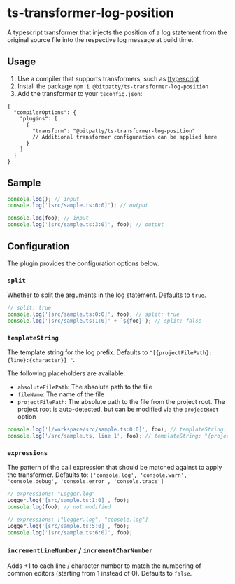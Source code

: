 # ts-transformer-log-position

A typescript transformer that injects the position of a log statement from the original source file into the respective log message at build time.

## Usage

1. Use a compiler that supports transformers, such as [ttypescript](https://github.com/cevek/ttypescript)
2. Install the package `npm i @bitpatty/ts-transformer-log-position`
3. Add the transformer to your `tsconfig.json`:

```
{
  "compilerOptions": {
    "plugins": [
      {
        "transform": "@bitpatty/ts-transformer-log-position"
        // Additional transformer configuration can be applied here
      }
    ]
  }
}
```

## Sample

```typescript
console.log(); // input
console.log('[src/sample.ts:0:0]'); // output

console.log(foo); // input
console.log('[src/sample.ts:3:0]', foo); // output
```

## Configuration

The plugin provides the configuration options below.

### `split`

Whether to split the arguments in the log statement. Defaults to `true`.

```typescript
// split: true
console.log('[src/sample.ts:0:0]', foo); // split: true
console.log('[src/sample.ts:1:0]' + `${foo}`); // split: false
```

### `templateString`

The template string for the log prefix. Defaults to `"[{projectFilePath}:{line}:{character}] "`.

The following placeholders are available:

- `absoluteFilePath`: The absolute path to the file
- `fileName`: The name of the file
- `projectFilePath`: The absolute path to the file from the project root. The project root is auto-detected, but can be modified via the `projectRoot` option

```typescript
console.log('[/workspace/src/sample.ts:0:0]', foo); // templateString: "[{absoluteFilePath} | L{line}C{character}] "
console.log('/src/sample.ts, line 1', foo); // templateString: "{projectFilePath}, line {line} "
```

### `expressions`

The pattern of the call expression that should be matched against to apply the transformer. Defaults to: `['console.log', 'console.warn', 'console.debug', 'console.error', 'console.trace']`

```typescript
// expressions: "Logger.log"
Logger.log('[src/sample.ts:1:0]', foo);
console.log(foo); // not modified

// expressions: ["Logger.log", "console.log"]
Logger.log('[src/sample.ts:5:0]', foo);
console.log('[src/sample.ts:6:0]', foo);
```

### `incrementLineNumber` / `incrementCharNumber`

Adds +1 to each line / character number to match the numbering of common editors (starting from 1 instead of 0). Defaults to `false`.
